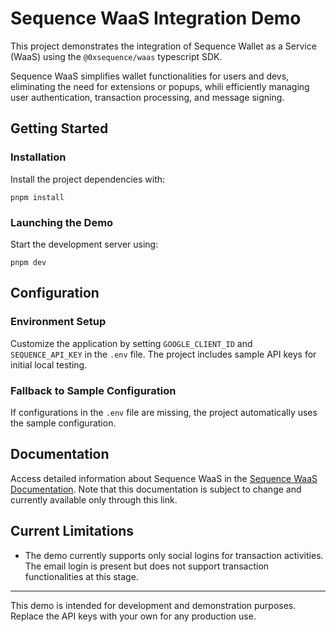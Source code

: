 # Sequence WaaS Integration Demo

This project demonstrates the integration of Sequence Wallet as a Service (WaaS) using the `@0xsequence/waas` typescript SDK.

Sequence WaaS simplifies wallet functionalities for users and devs, eliminating the need for extensions or popups, whili efficiently managing user authentication, transaction processing, and message signing.

## Getting Started

### Installation
Install the project dependencies with:
```
pnpm install
```

### Launching the Demo
Start the development server using:
```
pnpm dev
```

## Configuration
### Environment Setup
Customize the application by setting `GOOGLE_CLIENT_ID` and `SEQUENCE_API_KEY` in the `.env` file. The project includes sample API keys for initial local testing.

### Fallback to Sample Configuration
If configurations in the `.env` file are missing, the project automatically uses the sample configuration.

## Documentation
Access detailed information about Sequence WaaS in the [Sequence WaaS Documentation](https://docs.sequence.xyz/waas/waas-auth/getting-started). Note that this documentation is subject to change and currently available only through this link.

## Current Limitations
- The demo currently supports only social logins for transaction activities. The email login is present but does not support transaction functionalities at this stage.

---

This demo is intended for development and demonstration purposes. Replace the API keys with your own for any production use.
